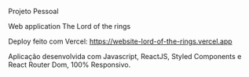 Projeto Pessoal

Web application The Lord of the rings

Deploy feito com Vercel: https://website-lord-of-the-rings.vercel.app

Aplicação desenvolvida com Javascript, ReactJS, Styled Components e React Router Dom, 100% Responsivo.
